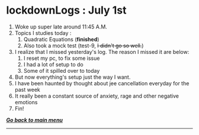 # lockdownLogs : July 1st

1. Woke up super late around 11:45 A.M.
2. Topics I studies today :
   1. Quadratic Equations (**finished**)
   2. Also took a mock test (test-9, ~~I didn't go so well.~~)
3. I realize that I missed yesterday's log. The reason I missed it are below:
   1. I reset my pc, to fix some issue
   2. I had a lot of setup to do
   3. Some of it spilled over to today
4. But now everything's setup just the way I want.
5. I have been haunted by thought about jee cancellation everyday for the past week
6. It really been a constant source of anxiety, rage and other negative emotions
7. Fin!

[**_Go back to main menu_**](../README.md)

---
